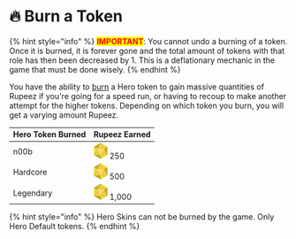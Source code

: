 # 🔥 Burn a Token

{% hint style="info" %}
<mark style="color:red;">**IMPORTANT**</mark>: You cannot undo a burning of a token. Once it is burned, it is forever gone and the total amount of tokens with that role has then been decreased by 1. This is a deflationary mechanic in the game that must be done wisely.
{% endhint %}

You have the ability to [burn](../../discord-bot/burn.md) a Hero token to gain massive quantities of Rupeez if you're going for a speed run, or having to recoup to make another attempt for the higher tokens. Depending on which token you burn, you will get a varying amount Rupeez.

| Hero Token Burned | Rupeez Earned                                                                        |
| ----------------- | ------------------------------------------------------------------------------------ |
| n00b              | <img src="../../.gitbook/assets/Rupeez-small (5).png" alt="" data-size="line"> 250   |
| Hardcore          | <img src="../../.gitbook/assets/Rupeez-small (11).png" alt="" data-size="line"> 500  |
| Legendary         | <img src="../../.gitbook/assets/Rupeez-small (8).png" alt="" data-size="line"> 1,000 |

{% hint style="info" %}
Hero Skins can not be burned by the game. Only Hero Default tokens.
{% endhint %}
